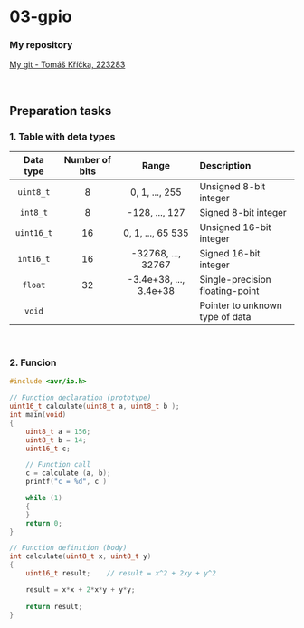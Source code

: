 # 03-gpio

### My repository
[My git - Tomáš Kříčka, 223283](https://github.com/TomasKricka/Digital-electronics-2)

<br>

## Preparation tasks

### 1. Table with deta types

| **Data type** | **Number of bits** | **Range** | **Description** |
| :-: | :-: | :-: | :-- | 
| `uint8_t`  | 8 | 0, 1, ..., 255 | Unsigned 8-bit integer |
| `int8_t`   | 8 | -128, ..., 127 | Signed 8-bit integer |
| `uint16_t` | 16 | 0, 1, ..., 65 535 | Unsigned 16-bit integer |
| `int16_t`  | 16 | -32768, ..., 32767 | Signed 16-bit integer |
| `float`    | 32 | -3.4e+38, ..., 3.4e+38 | Single-precision floating-point |
| `void`     |  |  | Pointer to unknown type of data |

<br>

### 2. Funcion
```c
#include <avr/io.h>

// Function declaration (prototype)
uint16_t calculate(uint8_t a, uint8_t b );      
int main(void)
{
    uint8_t a = 156;
    uint8_t b = 14;
    uint16_t c;

    // Function call
    c = calculate (a, b);
    printf("c = %d", c )

    while (1)
    {
    }
    return 0;
}

// Function definition (body)
int calculate(uint8_t x, uint8_t y)
{
    uint16_t result;    // result = x^2 + 2xy + y^2

    result = x*x + 2*x*y + y*y;
    
    return result;
}
```

